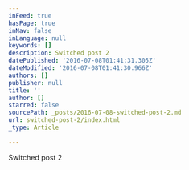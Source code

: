 ```yaml
---
inFeed: true
hasPage: true
inNav: false
inLanguage: null
keywords: []
description: Switched post 2
datePublished: '2016-07-08T01:41:31.305Z'
dateModified: '2016-07-08T01:41:30.966Z'
authors: []
publisher: null
title: ''
author: []
starred: false
sourcePath: _posts/2016-07-08-switched-post-2.md
url: switched-post-2/index.html
_type: Article

---
```

Switched post 2